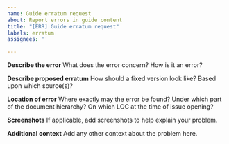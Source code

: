 ```yaml
---
name: Guide erratum request
about: Report errors in guide content
title: "[ERR] Guide erratum request"
labels: erratum
assignees: ''

---
```


**Describe the error**
What does the error concern? How is it an error?

**Describe proposed erratum**
How should a fixed version look like? Based upon which source(s)?

**Location of error**
Where exactly may the error be found?
Under which part of the document hierarchy? On which LOC at the time of issue opening?

**Screenshots**
If applicable, add screenshots to help explain your problem.

**Additional context**
Add any other context about the problem here.
